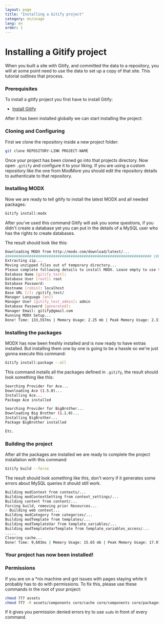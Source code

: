 ```yaml
---
layout: page
title: "Installing a Gitify project"
category: en/usage
lang: en
order: 1
---
```


# Installing a Gitify project

When you built a site with Gitify, and committed the data to a repository, you will at some point need to use the data to set up a copy of that site. This tutorial outlines that process. 

### Prerequisites

To install a gitify project you first have to install Gitify:

* [Install Gitify](/en/installation/installation.html)

After it has been installed globally we can start installing the project:

### Cloning and Configuring

First we clone the repository inside a new project folder:

```bash
git clone REPOSITORY-LINK PROJECT-NAME
```

Once your project has been cloned go into that projects directory. 
Now open `.gitify` and configure it to your liking. If you are using a custom repository like the one from ModMore you should edit the repository details to authenticate to that repository.

### Installing MODX

Now we are ready to tell gitify to install the latest MODX and all needed packages:

```bash
Gitify install:modx
```

After you've used this command Gitify will ask you some questions, if you didn't create a database yet you can put in the details of a MySQL user who has the rights to create databases.

The result should look like this:

```bash
Downloading MODX from http://modx.com/download/latest/...
################################################################### 100.0%
Extracting zip...
Moving unzipped files out of temporary directory...
Please complete following details to install MODX. Leave empty to use the [default].
Database Name [gitify_test]: 
Database User [root]: root
Database Password: 
Hostname [robin]: localhost
Base URL [/]: /gitify_test/
Manager Language [en]: 
Manager User [gitify_test_admin]: admin
Database Password [generated]: 
Manager Email: gitify@gmail.com
Running MODX Setup...
Done! Time: 133,557ms | Memory Usage: 2.25 mb | Peak Memory Usage: 2.31 mb
```
### Installing the packages

MODX has now been freshly installed and is now ready to have extras installed. But installing them one by one is going to be a hassle so we're just gonna execute this command:

```bash
Gitify install:package --all
```

This command installs all the packages defined in `.gitify`, the result should look something like this:

```bash
Searching Provider for Ace...
Downloading Ace (1.5.0)...
Installing Ace...
Package Ace installed

Searching Provider for BigBrother...
Downloading Big Brother (1.1.0)...
Installing BigBrother...
Package BigBrother installed

Etc.
```

### Building the project

After all the packages are installed we are ready to complete the project installation with this command:

```bash
Gitify build --force
```

The result should look something like this, don't worry if it generates some errors about MySQL queries it should still work.

```bash
Building modContext from contexts/...
Building modContextSetting from context_settings/...
Building content from content/...
Forcing build, removing prior Resources...
- Building web context...
Building modCategory from categories/...
Building modTemplate from templates/...
Building modTemplateVar from template_variables/...
Building modTemplateVarTemplate from template_variables_access/...
.....
Clearing cache...
Done! Time: 9,603ms | Memory Usage: 15.65 mb | Peak Memory Usage: 17.97 mb
```

### Your project has now been installed!

### Permissions

If you are on a *nix machine and got issues with pages staying white it probably has to do with permissions. To fix this, please use these commands in the root of your project:

```bash
chmod 777 assets
chmod 777 -R assets/components core/cache core/components core/packages
```

If it gives you permission denied errors try to use `sudo` in front of every command.
